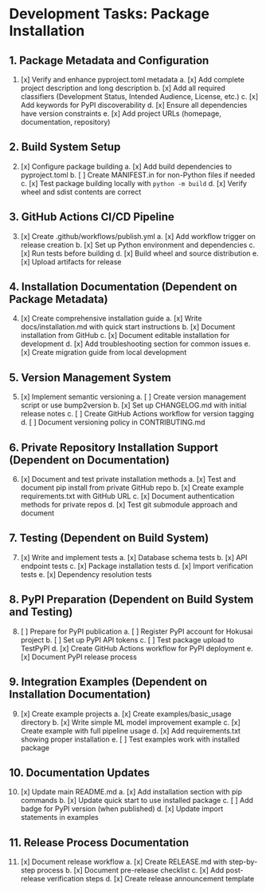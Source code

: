 # Development Tasks: Package Installation

## 1. Package Metadata and Configuration
1. [x] Verify and enhance pyproject.toml metadata
   a. [x] Add complete project description and long description
   b. [x] Add all required classifiers (Development Status, Intended Audience, License, etc.)
   c. [x] Add keywords for PyPI discoverability
   d. [x] Ensure all dependencies have version constraints
   e. [x] Add project URLs (homepage, documentation, repository)

## 2. Build System Setup
2. [x] Configure package building
   a. [x] Add build dependencies to pyproject.toml
   b. [ ] Create MANIFEST.in for non-Python files if needed
   c. [x] Test package building locally with `python -m build`
   d. [x] Verify wheel and sdist contents are correct

## 3. GitHub Actions CI/CD Pipeline
3. [x] Create .github/workflows/publish.yml
   a. [x] Add workflow trigger on release creation
   b. [x] Set up Python environment and dependencies
   c. [x] Run tests before building
   d. [x] Build wheel and source distribution
   e. [x] Upload artifacts for release

## 4. Installation Documentation (Dependent on Package Metadata)
4. [x] Create comprehensive installation guide
   a. [x] Write docs/installation.md with quick start instructions
   b. [x] Document installation from GitHub
   c. [x] Document editable installation for development
   d. [x] Add troubleshooting section for common issues
   e. [x] Create migration guide from local development

## 5. Version Management System
5. [x] Implement semantic versioning
   a. [ ] Create version management script or use bump2version
   b. [x] Set up CHANGELOG.md with initial release notes
   c. [ ] Create GitHub Actions workflow for version tagging
   d. [ ] Document versioning policy in CONTRIBUTING.md

## 6. Private Repository Installation Support (Dependent on Documentation)
6. [x] Document and test private installation methods
   a. [x] Test and document pip install from private GitHub repo
   b. [x] Create example requirements.txt with GitHub URL
   c. [x] Document authentication methods for private repos
   d. [x] Test git submodule approach and document

## 7. Testing (Dependent on Build System)
7. [x] Write and implement tests
   a. [x] Database schema tests
   b. [x] API endpoint tests
   c. [x] Package installation tests
   d. [x] Import verification tests
   e. [x] Dependency resolution tests

## 8. PyPI Preparation (Dependent on Build System and Testing)
8. [ ] Prepare for PyPI publication
   a. [ ] Register PyPI account for Hokusai project
   b. [ ] Set up PyPI API tokens
   c. [ ] Test package upload to TestPyPI
   d. [x] Create GitHub Actions workflow for PyPI deployment
   e. [x] Document PyPI release process

## 9. Integration Examples (Dependent on Installation Documentation)
9. [x] Create example projects
   a. [x] Create examples/basic_usage directory
   b. [x] Write simple ML model improvement example
   c. [x] Create example with full pipeline usage
   d. [x] Add requirements.txt showing proper installation
   e. [ ] Test examples work with installed package

## 10. Documentation Updates
10. [x] Update main README.md
    a. [x] Add installation section with pip commands
    b. [x] Update quick start to use installed package
    c. [ ] Add badge for PyPI version (when published)
    d. [x] Update import statements in examples

## 11. Release Process Documentation
11. [x] Document release workflow
    a. [x] Create RELEASE.md with step-by-step process
    b. [x] Document pre-release checklist
    c. [x] Add post-release verification steps
    d. [x] Create release announcement template